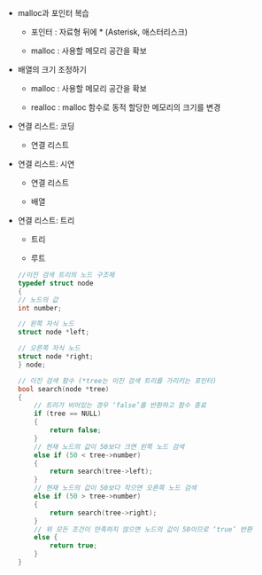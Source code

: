 * malloc과 포인터 복습
    * 포인터 : 자료형 뒤에 * (Asterisk, 애스터리스크)

    * malloc : 사용할 메모리 공간을 확보

* 배열의 크기 조정하기
    * malloc : 사용할 메모리 공간을 확보

    * realloc : malloc 함수로 동적 할당한 메모리의 크기를 변경

* 연결 리스트: 코딩
    * 연결 리스트

* 연결 리스트: 시연
    * 연결 리스트

    * 배열

* 연결 리스트: 트리
    * 트리
    
    * 루트

    ```c
    //이진 검색 트리의 노드 구조체
    typedef struct node
    {
    // 노드의 값
    int number;

    // 왼쪽 자식 노드
    struct node *left;
 
   // 오른쪽 자식 노드
    struct node *right;
    } node;

    // 이진 검색 함수 (*tree는 이진 검색 트리를 가리키는 포인터)
    bool search(node *tree)
    {
        // 트리가 비어있는 경우 ‘false’를 반환하고 함수 종료
        if (tree == NULL)
        {
            return false;
        }
        // 현재 노드의 값이 50보다 크면 왼쪽 노드 검색
        else if (50 < tree->number)
        {
            return search(tree->left);
        }
        // 현재 노드의 값이 50보다 작으면 오른쪽 노드 검색
        else if (50 > tree->number)
        {
            return search(tree->right);
        }
        // 위 모든 조건이 만족하지 않으면 노드의 값이 50이므로 ‘true’ 반환
        else {
            return true;
        }
    }
    ```